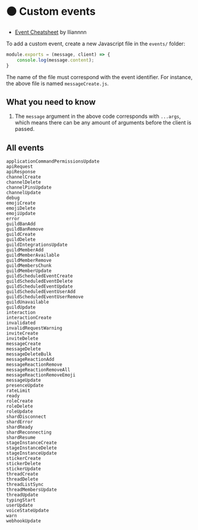# 🟠 Custom events

- [Event Cheatsheet](https://gist.github.com/Iliannnn/f4985563833e2538b1b96a8cb89d72bb) by Iliannnn

To add a custom event, create a new Javascript file in the `events/` folder:
```js
module.exports = (message, client) => {
    console.log(message.content);
}
```
The name of the file must correspond with the event identifier. For instance, the above file is named `messageCreate.js`.

## What you need to know
1. The `message` argument in the above code corresponds with `...args`, which means there can be any amount of arguments before the client is passed.

## All events
```
applicationCommandPermissionsUpdate
apiRequest
apiResponse
channelCreate
channelDelete
channelPinsUpdate
channelUpdate
debug
emojiCreate
emojiDelete
emojiUpdate
error
guildBanAdd
guildBanRemove
guildCreate
guildDelete
guildIntegrationsUpdate
guildMemberAdd
guildMemberAvailable
guildMemberRemove
guildMembersChunk
guildMemberUpdate
guildScheduledEventCreate
guildScheduledEventDelete
guildScheduledEventUpdate
guildScheduledEventUserAdd
guildScheduledEventUserRemove
guildUnavailable
guildUpdate
interaction
interactionCreate
invalidated
invalidRequestWarning
inviteCreate
inviteDelete
messageCreate
messageDelete
messageDeleteBulk
messageReactionAdd
messageReactionRemove
messageReactionRemoveAll
messageReactionRemoveEmoji
messageUpdate
presenceUpdate
rateLimit
ready
roleCreate
roleDelete
roleUpdate
shardDisconnect
shardError
shardReady
shardReconnecting
shardResume
stageInstanceCreate
stageInstanceDelete
stageInstanceUpdate
stickerCreate
stickerDelete
stickerUpdate
threadCreate
threadDelete
threadListSync
threadMembersUpdate
threadUpdate
typingStart
userUpdate
voiceStateUpdate
warn
webhookUpdate
```